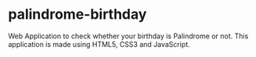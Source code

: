 # palindrome-birthday
Web Application to check whether your birthday is Palindrome or not. This application is made using HTML5, CSS3 and JavaScript.
